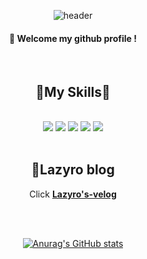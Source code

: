 <div align="center">
    
![header](https://capsule-render.vercel.app/api?type=waving&height=300&color=0055FF&text=Lazyro-Choi&fontColor=000000&fontSize=70&fontAlignY=55)

####  :wave: Welcome my github profile !
  
<br/>

  
## 🌟My Skills🌟
  
<br/>
<span> <img src="https://img.shields.io/badge/JavaScript-F7DF1E?style=for-the-badge&logo=JavaScript&logoColor=white"> </span>
<span> <img src="https://img.shields.io/badge/React-61DAFB?style=for-the-badge&logo=React&logoColor=white"/> </span>
<span> <img src="https://img.shields.io/badge/HTML5-E34F26?style=for-the-badge&logo=HTML5&logoColor=white"> </span>
<span> <img src="https://img.shields.io/badge/CSS3-1572B6?style=for-the-badge&logo=CSS3&logoColor=white"> </span>
<span> <img src="https://img.shields.io/badge/github-181717?style=for-the-badge&logo=github&logoColor=white"> </span>

<br/>
<br/>

## 📖Lazyro blog
Click **[Lazyro's-velog](https://velog.io/@jin_zero/posts)**

<br/>
<br/>

[![Anurag's GitHub stats](https://github-readme-stats.vercel.app/api?username=Lazyro-choi&theme=swift)](https://github.com/anuraghazra/github-readme-stats)



</div>
